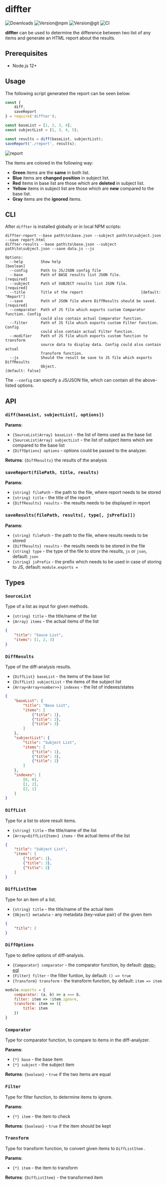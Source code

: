 # diffter

![Downloads](https://img.shields.io/npm/dw/diffter?style=flat-square)
![Version@npm](https://img.shields.io/npm/v/diffter?label=version%40npm&style=flat-square)
![Version@git](https://img.shields.io/github/package-json/v/szikszail/diffter/master?label=version%40git&style=flat-square)
![CI](https://img.shields.io/github/workflow/status/szikszail/diffter/Node.js%20CI/master?label=ci&style=flat-square)

**diffter** can be used to determine the difference between two list of any items and generate an HTML report about the results.

## Prerequisites

* Node.js 12+

## Usage

The following script generated the report can be seen below:

``` javascript
const {
    diff,
    saveReport
} = require('diffter');

const baseList = [1, 2, 3, 4];
const subjectList = [1, 3, 4, 5];

const results = diff(baseList, subjectList);
saveReport('./report', results);
```

![report](example.png)

The items are colored in the following way:

* **Green** items are the **same** in both list.
* **Blue** items are **changed position** in subject list.
* **Red** items in base list are those which are **deleted** in subject list.
* **Yellow** items in subject list are those which are **new** compared to the base list.
* **Gray** items are the **ignored** items.

## CLI

After `diffter` is installed globally or in local NPM scripts:

``` 
diffter-report --base path\to\base.json --subject path\to\subject.json --save report.html
diffter-results --base path\to\base.json --subject path\to\subject.json --save data.js --js

Options:
  --help        Show help                                              [boolean]
  --config      Path to JS/JSON config file
  --base        Path of BASE results list JSON file.                  [required]
  --subject     Path of SUBJECT results list JSON file.               [required]
  --title       Title of the report                          [default: "Report"]
  --save        Path of JSON file where DiffResults should be saved.  [required]
  --comparator  Path of JS file which exports custom Comparator function. Config
                could also contain actual Comparator function.
  --filter      Path of JS file which exports custom Filter function. Config
                could also contain actual Filter function.
  --modifier    Path of JS file which exports custom function to transform
                source data to display data. Config could also contain actual
                Transform function.
  --js          Should the result be save to JS file which exports DiffResults
                Object.                                         [default: false]
```

The `--config` can specify a JS/JSON file, which can contain all the above-listed options.

## API

### `diff(baseList, subjectList[, options])`

**Params**:

* `{SourceList|Array} baseList` - the list of items used as the base list
* `{SourceList|Array} subjectList` - the list of subject items which are compared to the base list
* `{DiffOptions} options` - options could be passed to the analyzer.

**Returns**: `{DiffResults}` the results of the analysis

### `saveReport(filePath, title, results)`

**Params**:

* `{string} filePath` - the path to the file, where report needs to be stored
* `{string} title` - the title of the report
* `{DiffResults} results` - the results needs to be displayed in report

### `saveResults(filePath, results[, type[, jsPrefix]])`

**Params**:

* `{string} filePath` - the path to the file, where results needs to be stored
* `{DiffResults} results` - the results needs to be stored in the file
* `{string} type` - the type of the file to store the results,  `js` or `json`, default: `json`
* `{string} jsPrefix` - the prefix which needs to be used in case of storing to JS, default: `module.exports = `

## Types

### `SourceList`

Type of a list as input for given methods.

* `{string} title` - the title/name of the list
* `{Array} items` - the actual items of the list

``` json
{
    "title": "Souce List",
    "items": [1, 2, 3]
}
```

### `DiffResults`

Type of the diff-analysis results.

* `{DiffList} baseList` - the items of the base list
* `{DiffList} subjectList` - the items of the subject list
* `{Array<Array<number>>} indexes` - the list of indexes/states

``` json
{
    "baseList": {
        "title": "Base List",
        "items": [
            {"title": 1},
            {"title": 2},
            {"title": 3}
        ]
    },
    "subjectList": {
        "title": "Subject List",
        "items": [
            {"title": 1},
            {"title": 3},
            {"title": 2}
        ]
    },
    "indexes": [
        [0, 0],
        [1, 2],
        [2, 1]
    ]
}
```

### `DiffList`

Type for a list to store result items.

* `{string} title` - the title/name of the list
* `{Array<DiffListItem>} items` - the actual items of the list

``` json
{
    "title": "Subject List",
    "items": [
        {"title": 1},
        {"title": 3},
        {"title": 2}
    ]
}
```

### `DiffListItem`

Type for an item of a list.

* `{string} title` - the title/name of the actual item
* `{Object} metadata` - any metadata (key-value pair) of the given item

``` json
{
    "title": 2
}
```

### `DiffOptions`

Type to define options of diff-analysis.

* `{Comparator} comparator` - the comparator function, by default: [deep-eql](https://www.npmjs.com/package/deep-eql)
* `{Filter} filter` - the filter funtion, by default: `() => true`
* `{Transform} transform` - the transform function, by default: `item => item`

``` javascript
module.exports = {
    comparator: (a, b) => a === b,
    filter: item => !item.ignore,
    transform: item => ({
        title: item
    })
}
```

### `Comparator`

Type for comparator function, to compare to items in the diff-analyzer.

**Params**:

* `{*} base` - the base item
* `{*} subject` - the subject item

**Returns**: `{boolean}` - `true` if the two items are equal

### `Filter`

Type for filter function, to determine items to ignore.

**Params**:

* `{*} item` - the item to check

**Returns**: `{boolean}` - `true` if the item should be kept

### `Transform`

Type for transform function, to convert given items to `DiffListItem` .

**Params**:

* `{*} item` - the item to transform

**Returns**: `{DiffListItem}` - the transformed item
